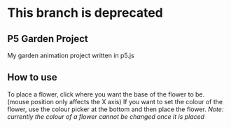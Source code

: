 # This branch is deprecated

## P5 Garden Project

My garden animation project written in p5.js




## How to use

To place a flower, click where you want the base of the flower to be. (mouse position only affects the X axis)
If you want to set the colour of the flower, use the colour picker at the bottom and then place the flower.
*Note: currently the colour of a flower cannot be changed once it is placed*
